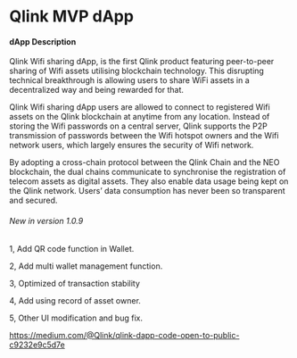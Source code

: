 # Qlink MVP dApp


#### dApp Description

Qlink Wifi sharing dApp, is the first Qlink product featuring peer-to-peer sharing of Wifi assets utilising blockchain technology. This disrupting technical breakthrough is allowing users to share WiFi assets in a decentralized way and being rewarded for that.

Qlink Wifi sharing dApp users are allowed to connect to registered Wifi assets on the Qlink blockchain at anytime from any location. Instead of storing the Wifi passwords on a central server, Qlink supports the P2P transmission of passwords between the Wifi hotspot owners and the Wifi network users, which largely ensures the security of Wifi network.

By adopting a cross-chain protocol between the Qlink Chain and the NEO blockchain, the dual chains communicate to synchronise the registration of telecom assets as digital assets. They also enable data usage being kept on the Qlink network. Users’ data consumption has never been so transparent and secured. 

###### New in version 1.0.9
1, Add QR code function in Wallet.

2, Add multi wallet management function.

3, Optimized of transaction stability

4, Add using record of asset owner.

5, Other UI modification and bug fix.

https://medium.com/@Qlink/qlink-dapp-code-open-to-public-c9232e9c5d7e
